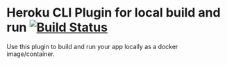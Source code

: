 # Heroku CLI Plugin for local build and run [![Build Status](https://travis-ci.org/heroku/plugin-local-build.svg?branch=master)](https://travis-ci.org/heroku/plugin-local-build)

Use this plugin to build and run your app locally as a docker image/container.
